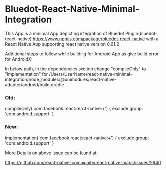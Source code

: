 # Bluedot-React-Native-Minimal-Integration

This App is a minimal App depicting integration of Bluedot Plugin(bluedot-react-native) https://www.npmjs.com/package/bluedot-react-native
with a React Native App supporting react native version 0.61.2

Additional steps to follow while building for Android App as give build error for AndroidX:

In below path, in the dependencies section change "compileOnly" to "implementation" for 
/Users/UserName/react-native-minimal-integration/node_modules/@unimodules/react-native-adapter/android/build.gradle


### Old:
compileOnly('com.facebook.react:react-native:+') {
    exclude group: 'com.android.support'
}
  
### New:
implementation('com.facebook.react:react-native:+') {
    exclude group: 'com.android.support'
}

More Details on above issue can be found at:

https://github.com/react-native-community/react-native-maps/issues/2940

